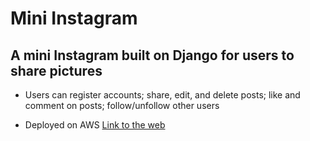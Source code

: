 # Mini Instagram

## A mini Instagram built on Django for users to share pictures 

* Users can register accounts; share, edit, and delete posts; like and comment on posts; follow/unfollow other users

* Deployed on AWS [Link to the web](http://insta-env.eba-emp2rgpk.us-west-2.elasticbeanstalk.com/)
